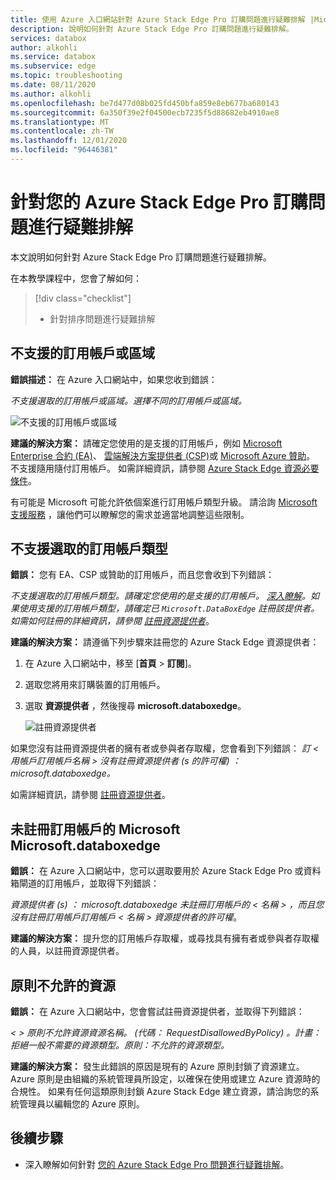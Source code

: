 ```yaml
---
title: 使用 Azure 入口網站針對 Azure Stack Edge Pro 訂購問題進行疑難排解 |Microsoft Docs
description: 說明如何針對 Azure Stack Edge Pro 訂購問題進行疑難排解。
services: databox
author: alkohli
ms.service: databox
ms.subservice: edge
ms.topic: troubleshooting
ms.date: 08/11/2020
ms.author: alkohli
ms.openlocfilehash: be7d477d08b025fd450bfa859e8eb677ba680143
ms.sourcegitcommit: 6a350f39e2f04500ecb7235f5d88682eb4910ae8
ms.translationtype: MT
ms.contentlocale: zh-TW
ms.lasthandoff: 12/01/2020
ms.locfileid: "96446381"
---
```

# <a name="troubleshoot-your-azure-stack-edge-pro-ordering-issues"></a>針對您的 Azure Stack Edge Pro 訂購問題進行疑難排解

本文說明如何針對 Azure Stack Edge Pro 訂購問題進行疑難排解。

在本教學課程中，您會了解如何：

> [!div class="checklist"]
>
> * 針對排序問題進行疑難排解

## <a name="unsupported-subscription-or-region"></a>不支援的訂用帳戶或區域

**錯誤描述：** 在 Azure 入口網站中，如果您收到錯誤：

*不支援選取的訂用帳戶或區域。選擇不同的訂用帳戶或區域。*

![不支援的訂用帳戶或區域](media/azure-stack-edge-troubleshoot-ordering/azure-stack-edge-troubleshoot-ordering-01.png)

**建議的解決方案：**  請確定您使用的是支援的訂用帳戶，例如 [Microsoft Enterprise 合約 (EA)](https://azure.microsoft.com/overview/sales-number/)、 [雲端解決方案提供者 (CSP)](/partner-center/azure-plan-lp)或 [Microsoft Azure 贊助](https://azure.microsoft.com/offers/ms-azr-0036p/)。 不支援隨用隨付訂用帳戶。 如需詳細資訊，請參閱 [Azure Stack Edge 資源必要條件](azure-stack-edge-deploy-prep.md#prerequisites)。

有可能是 Microsoft 可能允許依個案進行訂用帳戶類型升級。 請洽詢 [Microsoft 支援服務](https://azure.microsoft.com/support/options/) ，讓他們可以瞭解您的需求並適當地調整這些限制。

## <a name="selected-subscription-type-not-supported"></a>不支援選取的訂用帳戶類型

**錯誤：** 您有 EA、CSP 或贊助的訂用帳戶，而且您會收到下列錯誤：

*不支援選取的訂用帳戶類型。請確定您使用的是支援的訂用帳戶。 [深入瞭解](azure-stack-edge-deploy-prep.md#prerequisites)。如果使用支援的訂用帳戶類型，請確定已 `Microsoft.DataBoxEdge` 註冊該提供者。如需如何註冊的詳細資訊，請參閱 [註冊資源提供者](azure-stack-edge-manage-access-power-connectivity-mode.md#register-resource-providers)*。

**建議的解決方案：** 請遵循下列步驟來註冊您的 Azure Stack Edge 資源提供者：

1. 在 Azure 入口網站中，移至 [**首頁**  >  **訂閱**]。

2. 選取您將用來訂購裝置的訂用帳戶。

3. 選取 **資源提供者** ，然後搜尋 **microsoft.databoxedge**。

    ![註冊資源提供者](media/azure-stack-edge-troubleshoot-ordering/azure-stack-edge-troubleshoot-ordering-02.png)

如果您沒有註冊資源提供者的擁有者或參與者存取權，您會看到下列錯誤： *訂 &lt; 用帳戶訂用帳戶名稱 &gt; 沒有註冊資源提供者 (s 的許可權) ： microsoft.databoxedge。*

如需詳細資訊，請參閱 [註冊資源提供者](azure-stack-edge-manage-access-power-connectivity-mode.md#register-resource-providers)。

## <a name="microsoftdataboxedge-not-registered-for-subscription"></a>未註冊訂用帳戶的 Microsoft Microsoft.databoxedge

**錯誤：** 在 Azure 入口網站中，您可以選取要用於 Azure Stack Edge Pro 或資料箱閘道的訂用帳戶，並取得下列錯誤：

*資源提供者 (s) ： microsoft.databoxedge 未註冊訂用帳戶的 &lt; 名稱 &gt; ，而且您沒有註冊訂用帳戶訂用帳戶 &lt; 名稱 &gt; 資源提供者的許可權*。

**建議的解決方案：** 提升您的訂用帳戶存取權，或尋找具有擁有者或參與者存取權的人員，以註冊資源提供者。

## <a name="resource-disallowed-by-policy"></a>原則不允許的資源

**錯誤：** 在 Azure 入口網站中，您會嘗試註冊資源提供者，並取得下列錯誤：

*&lt; &gt; 原則不允許資源資源名稱。 (代碼： RequestDisallowedByPolicy) 。計畫：拒絕一般不需要的資源類型。原則：不允許的資源類型。*

**建議的解決方案：** 發生此錯誤的原因是現有的 Azure 原則封鎖了資源建立。 Azure 原則是由組織的系統管理員所設定，以確保在使用或建立 Azure 資源時的合規性。 如果有任何這類原則封鎖 Azure Stack Edge 建立資源，請洽詢您的系統管理員以編輯您的 Azure 原則。

## <a name="next-steps"></a>後續步驟

* 深入瞭解如何針對 [您的 Azure Stack Edge Pro 問題進行疑難排解](azure-stack-edge-troubleshoot.md)。